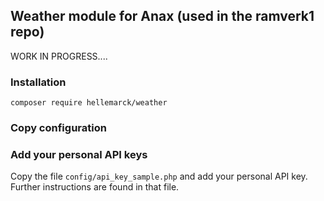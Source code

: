 ## Weather module for Anax (used in the ramverk1 repo)

WORK IN PROGRESS....

### Installation

`composer require hellemarck/weather`

### Copy configuration

<!-- rsync -av vendor/hellemarck/weather/config/ config/
rsync -av vendor/hellemarck/weather/view/ view/ -->

### Add your personal API keys

Copy the file `config/api_key_sample.php` and add your personal API key.
Further instructions are found in that file.


<!-- Version to use: 1.0.3 -->
